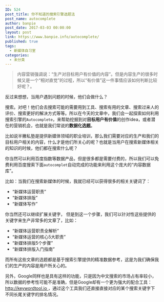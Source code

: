 ```yaml
---
ID: 524
post_title: 你不知道的搜索引擎选题法
post_name: autocomplete
author: banpie
post_date: 2017-03-03 00:00:00
layout: post
link: https://www.banpie.info/autocomplete/
published: true
tags:
  - 新媒体自习室
categories:
  - 未分类
---
```

> 内容营销强调说：“生产对目标用户有价值的内容”。但是内容生产的很多时候又是一个“相对直觉”的过程，所以“有价值”这一件事情应该如何判断比较好呢？。

反过来想想，当用户遇到问题的时候，他们会做什么？

搜索。对吧！他们会去搜索可能的需要用到工具、搜索有用的文章、搜索过来人的评价、搜索更好的解决方式等等。所以在今天的文章中，我们会一起探索如何利用搜索引擎的`Autocomplete`，来帮助挖掘到对**目标用户有价值**的创作idea，或者潜在的营销机会，也就是我们常说的**数据化选题**。

比如说半撇私塾是提供新媒体领域的职业培训，那么我们需要对应的生产和我们的目标用户相关的内容，什么才是他们所关心的呢？也就是当用户在搜索新媒体相关的知识的时候，他们都在搜索什么呢？

你当然可以利用百度指数等数据产品，但是很多都是需要付费的，所以我们可以免费利用百度搜索下面`autocomplet`自动完成的功能来利用这个庞大的“内容数据库”。

比如：当我们在搜索新媒体的时候，我就已经可以获得很多的相关关键词了：

*   “新媒体运营职责”
*   “新媒体排版”
*   “新媒体写作”

你当然还可以继续扩展关键字， 但是到这一个步骤，我们可以针对性这些提供的关键字来生产非常多的文章了，比如：

*   “新媒体运营职责全解析”
*   “新媒体运营的核心5大职责”
*   “新媒体排版5个步骤”
*   “新媒体排版入门指南”

而所有这些文章的选题都是基于搜索引擎提供的精准数据参考，这是为我们确保我们的生产的内容是用户所关心的。

另外，Google同样也是具有这样的功能，只是因为中文搜索的市场占有率较小，所以数据的参考性可能不是准确，但是Google却有一个更为强大的配合工具：[http://keywordtool.io ][1]，通过这个工具我们还直接直接对应的某个搜索关键字下不同长尾关键字的排名情况。

 [1]: http://keywordtool.io/search/google/us/zh-cn/%25e6%2596%25b0%25e5%25aa%2592%25e4%25bd%2593/x6gWtaUmAQ5hn4W%252Bfff4D1A8tgUKCy6eBigZpA8Mt1vpZ1XndjdgtDDHHJq2C4D2pH5iIrRNNXrqPMkvOn3ivEa12SJoJscKir2lSvTZBhPF%252FoFGjWREDgBBVzO%252BZFm0G6uk3Tpy47aqSVLaYuh08gQ7ktw2JBitIxdpRdXg23uFY0wHnVD3D0zc7qVHS69ZywTHS02%252FIEvkDqIBxEc7Fg%253D%253D